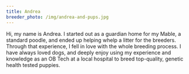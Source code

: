 ```yaml
---
title: Andrea
breeder_photo: /img/andrea-and-pups.jpg
---
```

Hi, my name is Andrea. I started out as a guardian home for my Mable, a standard poodle, and ended up helping whelp a litter for the breeders. Through that experience, I fell in love with the whole breeding process. I have always loved dogs, and deeply enjoy using my experience and knowledge as an OB Tech at a local hospital to breed top-quality, genetic health tested puppies.